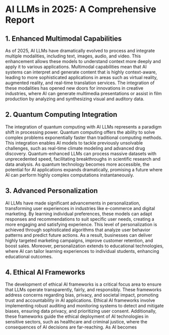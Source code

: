 # AI LLMs in 2025: A Comprehensive Report

## 1. Enhanced Multimodal Capabilities

As of 2025, AI LLMs have dramatically evolved to process and integrate multiple modalities, including text, images, audio, and video. This enhancement allows these models to understand context more deeply and apply it to various applications. Multimodal capabilities mean that AI systems can interpret and generate content that is highly context-aware, leading to more sophisticated applications in areas such as virtual reality, augmented reality, and real-time translation services. The integration of these modalities has opened new doors for innovations in creative industries, where AI can generate multimedia presentations or assist in film production by analyzing and synthesizing visual and auditory data.

## 2. Quantum Computing Integration

The integration of quantum computing with AI LLMs represents a paradigm shift in processing power. Quantum computing offers the ability to solve complex problems exponentially faster than traditional computing methods. This integration enables AI models to tackle previously unsolvable challenges, such as real-time climate modeling and advanced drug discovery. Quantum-enhanced LLMs can process massive datasets with unprecedented speed, facilitating breakthroughs in scientific research and data analysis. As quantum technology becomes more accessible, the potential for AI applications expands dramatically, promising a future where AI can perform highly complex computations instantaneously.

## 3. Advanced Personalization

AI LLMs have made significant advancements in personalization, transforming user experiences in industries like e-commerce and digital marketing. By learning individual preferences, these models can adapt responses and recommendations to suit specific user needs, creating a more engaging and satisfying experience. This level of personalization is achieved through sophisticated algorithms that analyze user behavior patterns and predict future actions. As a result, businesses can deliver highly targeted marketing campaigns, improve customer retention, and boost sales. Moreover, personalization extends to educational technologies, where AI can tailor learning experiences to individual students, enhancing educational outcomes.

## 4. Ethical AI Frameworks

The development of ethical AI frameworks is a critical focus area to ensure that LLMs operate transparently, fairly, and responsibly. These frameworks address concerns regarding bias, privacy, and societal impact, promoting trust and accountability in AI applications. Ethical AI frameworks involve implementing robust auditing and monitoring systems to detect and mitigate biases, ensuring data privacy, and prioritizing user consent. Additionally, these frameworks guide the ethical deployment of AI technologies in sensitive sectors, such as healthcare and criminal justice, where the consequences of AI decisions are far-reaching. As AI becomes